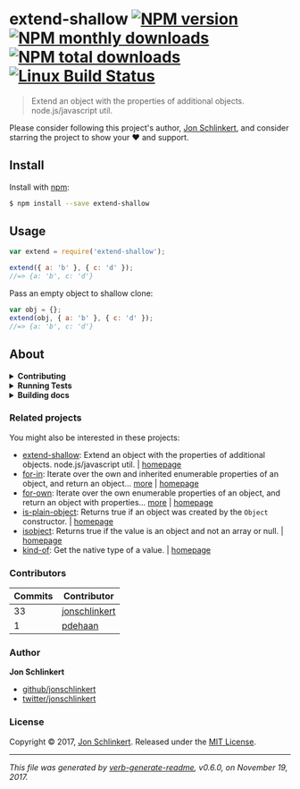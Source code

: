 # extend-shallow [![NPM version](https://img.shields.io/npm/v/extend-shallow.svg?style=flat)](https://www.npmjs.com/package/extend-shallow) [![NPM monthly downloads](https://img.shields.io/npm/dm/extend-shallow.svg?style=flat)](https://npmjs.org/package/extend-shallow) [![NPM total downloads](https://img.shields.io/npm/dt/extend-shallow.svg?style=flat)](https://npmjs.org/package/extend-shallow) [![Linux Build Status](https://img.shields.io/travis/jonschlinkert/extend-shallow.svg?style=flat&label=Travis)](https://travis-ci.org/jonschlinkert/extend-shallow)

> Extend an object with the properties of additional objects. node.js/javascript util.

Please consider following this project's author, [Jon Schlinkert](https://github.com/jonschlinkert), and consider starring the project to show your :heart: and support.

## Install

Install with [npm](https://www.npmjs.com/):

```sh
$ npm install --save extend-shallow
```

## Usage

```js
var extend = require('extend-shallow');

extend({ a: 'b' }, { c: 'd' });
//=> {a: 'b', c: 'd'}
```

Pass an empty object to shallow clone:

```js
var obj = {};
extend(obj, { a: 'b' }, { c: 'd' });
//=> {a: 'b', c: 'd'}
```

## About

<details>
<summary><strong>Contributing</strong></summary>

Pull requests and stars are always welcome. For bugs and feature requests, [please create an issue](../../issues/new).

</details>

<details>
<summary><strong>Running Tests</strong></summary>

Running and reviewing unit tests is a great way to get familiarized with a library and its API. You can install dependencies and run tests with the following command:

```sh
$ npm install && npm test
```

</details>

<details>
<summary><strong>Building docs</strong></summary>

_(This project's readme.md is generated by [verb](https://github.com/verbose/verb-generate-readme), please don't edit the readme directly. Any changes to the readme must be made in the [.verb.md](.verb.md) readme template.)_

To generate the readme, run the following command:

```sh
$ npm install -g verbose/verb#dev verb-generate-readme && verb
```

</details>

### Related projects

You might also be interested in these projects:

- [extend-shallow](https://www.npmjs.com/package/extend-shallow): Extend an object with the properties of additional objects. node.js/javascript util. | [homepage](https://github.com/jonschlinkert/extend-shallow 'Extend an object with the properties of additional objects. node.js/javascript util.')
- [for-in](https://www.npmjs.com/package/for-in): Iterate over the own and inherited enumerable properties of an object, and return an object… [more](https://github.com/jonschlinkert/for-in) | [homepage](https://github.com/jonschlinkert/for-in 'Iterate over the own and inherited enumerable properties of an object, and return an object with properties that evaluate to true from the callback. Exit early by returning `false`. JavaScript/Node.js')
- [for-own](https://www.npmjs.com/package/for-own): Iterate over the own enumerable properties of an object, and return an object with properties… [more](https://github.com/jonschlinkert/for-own) | [homepage](https://github.com/jonschlinkert/for-own 'Iterate over the own enumerable properties of an object, and return an object with properties that evaluate to true from the callback. Exit early by returning `false`. JavaScript/Node.js.')
- [is-plain-object](https://www.npmjs.com/package/is-plain-object): Returns true if an object was created by the `Object` constructor. | [homepage](https://github.com/jonschlinkert/is-plain-object 'Returns true if an object was created by the `Object` constructor.')
- [isobject](https://www.npmjs.com/package/isobject): Returns true if the value is an object and not an array or null. | [homepage](https://github.com/jonschlinkert/isobject 'Returns true if the value is an object and not an array or null.')
- [kind-of](https://www.npmjs.com/package/kind-of): Get the native type of a value. | [homepage](https://github.com/jonschlinkert/kind-of 'Get the native type of a value.')

### Contributors

| **Commits** | **Contributor**                                   |
| ----------- | ------------------------------------------------- |
| 33          | [jonschlinkert](https://github.com/jonschlinkert) |
| 1           | [pdehaan](https://github.com/pdehaan)             |

### Author

**Jon Schlinkert**

- [github/jonschlinkert](https://github.com/jonschlinkert)
- [twitter/jonschlinkert](https://twitter.com/jonschlinkert)

### License

Copyright © 2017, [Jon Schlinkert](https://github.com/jonschlinkert).
Released under the [MIT License](LICENSE).

---

_This file was generated by [verb-generate-readme](https://github.com/verbose/verb-generate-readme), v0.6.0, on November 19, 2017._
